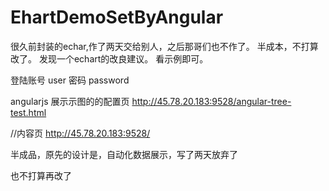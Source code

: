 # EhartDemoSetByAngular
很久前封装的echar,作了两天交给别人，之后那哥们也不作了。
半成本，不打算改了。
发现一个echart的改良建议。
看示例即可。

登陆账号 user
密码 password


angularjs 展示示图的的配置页
http://45.78.20.183:9528/angular-tree-test.html

//内容页
http://45.78.20.183:9528/

半成品，原先的设计是，自动化数据展示，写了两天放弃了

也不打算再改了









